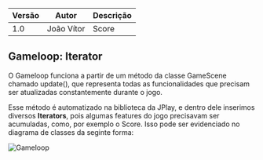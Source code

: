 |Versão|Autor|Descrição|
|------|-----|---------|
|1.0|João Vítor|Score|

## Gameloop: Iterator

O Gameloop funciona a partir de um método da classe GameScene chamado update(), que representa todas as funcionalidades que precisam ser atualizadas constantemente durante o jogo.

Esse método é automatizado na biblioteca da JPlay, e dentro dele inserimos diversos **Iterators**, pois algumas features do jogo precisavam ser acumuladas, como, por exemplo o Score.
Isso pode ser evidenciado no diagrama de classes da seginte forma:

![Gameloop](https://i.imgur.com/7DhsMwA.jpg)
